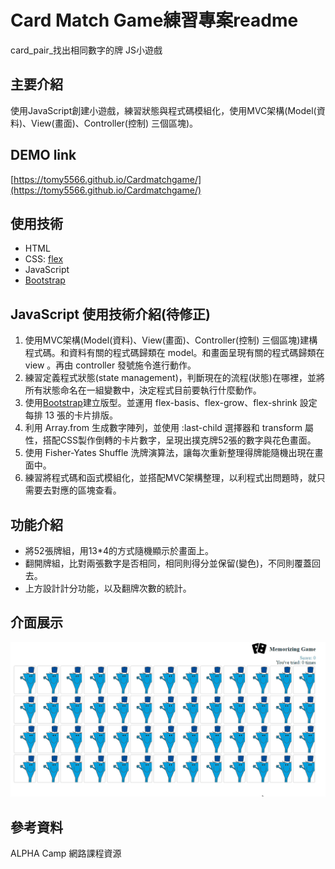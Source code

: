 # Card Match Game練習專案readme
card_pair_找出相同數字的牌 JS小遊戲

## 主要介紹
使用JavaScript創建小遊戲，練習狀態與程式碼模組化，使用MVC架構(Model(資料)、View(畫面)、Controller(控制) 三個區塊)。

## DEMO link
[https://tomy5566.github.io/Cardmatchgame/](https://tomy5566.github.io/Cardmatchgame/)

## 使用技術
- HTML
- CSS: [flex](https://developer.mozilla.org/zh-CN/docs/Web/CSS/flex)
- JavaScript
- [Bootstrap](https://getbootstrap.com/)

## JavaScript 使用技術介紹(待修正)

1. 使用MVC架構(Model(資料)、View(畫面)、Controller(控制) 三個區塊)建構程式碼。和資料有關的程式碼歸類在 model。和畫面呈現有關的程式碼歸類在 view 。再由 controller 發號施令進行動作。
2. 練習定義程式狀態(state management)，判斷現在的流程(狀態)在哪裡，並將所有狀態命名在一組變數中，決定程式目前要執行什麼動作。
2. 使用[Bootstrap](https://getbootstrap.com/)建立版型。並運用 flex-basis、flex-grow、flex-shrink 設定每排 13 張的卡片排版。
3. 利用 Array.from 生成數字陣列，並使用 :last-child 選擇器和 transform 屬性，搭配CSS製作倒轉的卡片數字，呈現出撲克牌52張的數字與花色畫面。
4. 使用 Fisher-Yates Shuffle 洗牌演算法，讓每次重新整理得牌能隨機出現在畫面中。
5. 練習將程式碼和函式模組化，並搭配MVC架構整理，以利程式出問題時，就只需要去對應的區塊查看。
 

## 功能介紹
- 將52張牌組，用13*4的方式隨機顯示於畫面上。
- 翻開牌組，比對兩張數字是否相同，相同則得分並保留(變色)，不同則覆蓋回去。
- 上方設計計分功能，以及翻牌次數的統計。


## 介面展示
![image](https://github.com/tomy5566/Cardmatchgame/blob/main/cadrgame_demo.gif)



## 參考資料
ALPHA Camp 網路課程資源
